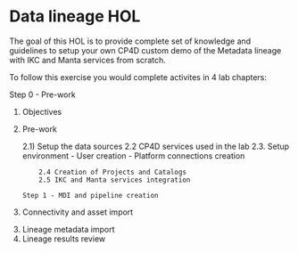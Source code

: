 # Data lineage HOL

The goal of this HOL is to provide complete set of knowledge and guidelines to setup your own CP4D custom demo of the Metadata lineage with IKC and Manta services from scratch.

To follow this exercise you would complete activites in 4 lab chapters:

Step 0 - Pre-work

1.  Objectives
2.  Pre-work

    2.1) Setup the data sources
    2.2 CP4D services used in the lab
    2.3. Setup environment - User creation - Platform connections creation

            2.4 Creation of Projects and Catalogs
            2.5 IKC and Manta services integration

        Step 1 - MDI and pipeline creation

3)  Connectivity and asset import

3. Lineage metadata import
4. Lineage results review
